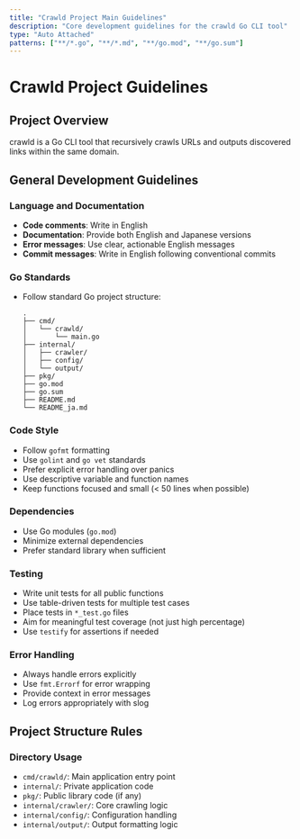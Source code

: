 ```yaml
---
title: "Crawld Project Main Guidelines"
description: "Core development guidelines for the crawld Go CLI tool"
type: "Auto Attached"
patterns: ["**/*.go", "**/*.md", "**/go.mod", "**/go.sum"]
---
```


# Crawld Project Guidelines

## Project Overview
crawld is a Go CLI tool that recursively crawls URLs and outputs discovered links within the same domain.

## General Development Guidelines

### Language and Documentation
- **Code comments**: Write in English
- **Documentation**: Provide both English and Japanese versions
- **Error messages**: Use clear, actionable English messages
- **Commit messages**: Write in English following conventional commits

### Go Standards
- Follow standard Go project structure:
  ```
  .
  ├── cmd/
  │   └── crawld/
  │       └── main.go
  ├── internal/
  │   ├── crawler/
  │   ├── config/
  │   └── output/
  ├── pkg/
  ├── go.mod
  ├── go.sum
  ├── README.md
  └── README_ja.md
  ```

### Code Style
- Follow `gofmt` formatting
- Use `golint` and `go vet` standards
- Prefer explicit error handling over panics
- Use descriptive variable and function names
- Keep functions focused and small (< 50 lines when possible)

### Dependencies
- Use Go modules (`go.mod`)
- Minimize external dependencies
- Prefer standard library when sufficient

### Testing
- Write unit tests for all public functions
- Use table-driven tests for multiple test cases
- Place tests in `*_test.go` files
- Aim for meaningful test coverage (not just high percentage)
- Use `testify` for assertions if needed

### Error Handling
- Always handle errors explicitly
- Use `fmt.Errorf` for error wrapping
- Provide context in error messages
- Log errors appropriately with slog

## Project Structure Rules

### Directory Usage
- `cmd/crawld/`: Main application entry point
- `internal/`: Private application code
- `pkg/`: Public library code (if any)
- `internal/crawler/`: Core crawling logic
- `internal/config/`: Configuration handling
- `internal/output/`: Output formatting logic

